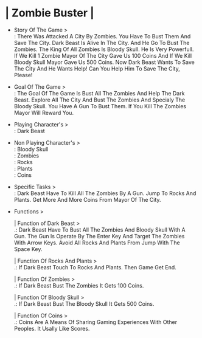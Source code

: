 # | Zombie Buster |

* Story Of The Game >                                                                                                                                 
: There Was Attacked A City By Zombies. You Have To Bust Them And Save The City. Dark Beast Is Alive In The City. And He Go To Bust The Zombies. The King Of All Zombies Is Bloody Skull. He Is Very Powerfull. If We Kill 1 Zombie Mayor Of The City Gave Us 100 Coins And If We Kill Bloody Skull Mayor Gave Us 500 Coins. Now Dark Beast Wants To Save The City And He Wants Help! Can You Help Him To Save The City, Please!                                                                                    
                                    
* Goal Of The Game >                                                                                                                     
: The Goal Of The Game Is Bust All The Zombies And Help The Dark Beast. Explore All The City And Bust The Zombies And Specialy The Bloody Skull. You Have A Gun To Bust Them. If You Kill The Zombies Mayor Will Reward You.                                                                                                                                     

* Playing Character's >                                                                  
: Dark Beast                                                                                                                                                                     

* Non Playing Character's >                                                                                                                                       
: Bloody Skull                                                                                                                                                                   
: Zombies                                                                                                                                                                       
: Rocks                                                                                                                                                                         
: Plants                                                                                                                                                                         
: Coins                                                                                                                                                                         


* Specific Tasks >                                                                                                                                       
: Dark Beast Have To Kill All The Zombies By A Gun. Jump To Rocks And Plants. Get More And More Coins From Mayor Of The City.                                                   

* Functions >                                                                                                                                                                   

  | Function of Dark Beast >                                                                                                                                                   
  .: Dark Beast Have To Bust All The Zombies And Bloody Skull With A Gun. The Gun Is Operate By The Enter Key And Target The Zombies With Arrow Keys. Avoid All Rocks And Plants From Jump With The Space Key.                                                                                                                                             

  | Function Of Rocks And Plants >                                                                                                                                            
  .: If Dark Beast Touch To Rocks And Plants. Then Game Get End.                                                                                                            

  | Function Of Zombies >                                                                                                                                                      
  .: If Dark Beast Bust The Zombies It Gets 100 Coins.                                                                                                                      

  | Function Of Bloody Skull >                                                                                                                                                 
  .: If Dark Beast Bust The Bloody Skull It Gets 500 Coins.                                                                                                                 

  | Function Of Coins >                                                                                                                                                        
  .: Coins Are A Means Of Sharing Gaming Experiences With Other Peoples. It Usally Like Scores.
